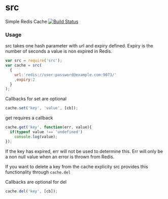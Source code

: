 src
===

Simple Redis Cache
[![Build Status](https://travis-ci.org/wlaurance/src.png)](https://travis-ci.org/wlaurance/src)

### Usage

src takes one hash parameter with url and expiry defined. Expiry is the
number of seconds a value is non expired in Redis.

```javascript
var src = require('src');
var cache = src(
  {
    url:'redis://user:password@example.com:9073/'
    ,expiry:2
  }
);
```
Callbacks for set are optional
```javascript
cache.set('key', 'value', [cb]);
```
get requires a callback
```javascript
cache.get('key', function(err, value){
  if(typeof value !== 'undefined')
    console.log(value);
});
```
If the key has expired, err will not be used to determine this. Err will
only be a non null value when an error is thrown from Redis.

If you want to delete a key from the cache explicity src provides this
functionality through ```cache.del```

Callbacks are optional for del
```javascript
cache.del('key', [cb]);
```

